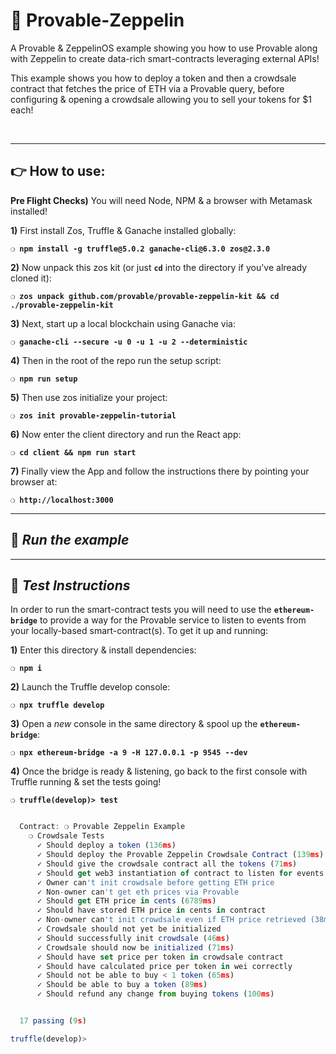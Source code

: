# :lock_with_ink_pen: Provable-Zeppelin

A Provable & ZeppelinOS example showing you how to use Provable along with Zeppelin to create data-rich smart-contracts leveraging external APIs!

This example shows you how to deploy a token and then a crowdsale contract that fetches the price of ETH via a Provable query, before configuring & opening a crowdsale allowing you to sell your tokens for $1 each!

&nbsp;

***

## :point_right: How to use:

__Pre Flight Checks)__ You will need Node, NPM & a browser with Metamask installed!

__1)__ First install Zos, Truffle & Ganache installed globally:

__`❍ npm install -g truffle@5.0.2 ganache-cli@6.3.0 zos@2.3.0`__

__2)__ Now unpack this zos kit (or just __`cd`__ into the directory if you've already cloned it):

__`❍ zos unpack github.com/provable/provable-zeppelin-kit && cd ./provable-zeppelin-kit`__

__3)__ Next, start up a local blockchain using Ganache via:

__`❍ ganache-cli --secure -u 0 -u 1 -u 2 --deterministic`__

__4)__ Then in the root of the repo run the setup script:

__`❍ npm run setup`__

__5)__ Then use zos initialize your project:

__`❍ zos init provable-zeppelin-tutorial`__

__6)__ Now enter the client directory and run the React app:

__`❍ cd client && npm run start`__

__7)__ Finally view the App and follow the instructions there by pointing your browser at:

__`❍ http://localhost:3000`__

***

## :page_with_curl:  _Run the example_

<!-- TODO: Mention the need for an infura API key and the .env file! -->

***

## :page_with_curl:  _Test Instructions_

In order to run the smart-contract tests you will need to use the __`ethereum-bridge`__ to provide a way for the Provable service to listen to events from your locally-based smart-contract(s). To get it up and running:

**1)** Enter this directory & install dependencies:

__`❍ npm i`__

**2)** Launch the Truffle develop console:

__`❍ npx truffle develop`__

**3)** Open a _new_ console in the same directory & spool up the __`ethereum-bridge`__:

__`❍ npx ethereum-bridge -a 9 -H 127.0.0.1 -p 9545 --dev`__

**4)** Once the bridge is ready & listening, go back to the first console with Truffle running & set the tests going!

__`❍ truffle(develop)> test`__

```javascript

  Contract: ❍ Provable Zeppelin Example
    ❍ Crowdsale Tests
      ✓ Should deploy a token (136ms)
      ✓ Should deploy the Provable Zeppelin Crowdsale Contract (139ms)
      ✓ Should give the crowdsale contract all the tokens (71ms)
      ✓ Should get web3 instantiation of contract to listen for events
      ✓ Owner can't init crowdsale before getting ETH price
      ✓ Non-owner can't get eth prices via Provable
      ✓ Should get ETH price in cents (6789ms)
      ✓ Should have stored ETH price in cents in contract
      ✓ Non-owner can't init crowdsale even if ETH price retrieved (38ms)
      ✓ Crowdsale should not yet be initialized
      ✓ Should successfully init crowdsale (46ms)
      ✓ Crowdsale should now be initialized (71ms)
      ✓ Should have set price per token in crowdsale contract
      ✓ Should have calculated price per token in wei correctly
      ✓ Should not be able to buy < 1 token (65ms)
      ✓ Should be able to buy a token (89ms)
      ✓ Should refund any change from buying tokens (100ms)


  17 passing (9s)

truffle(develop)>

```
